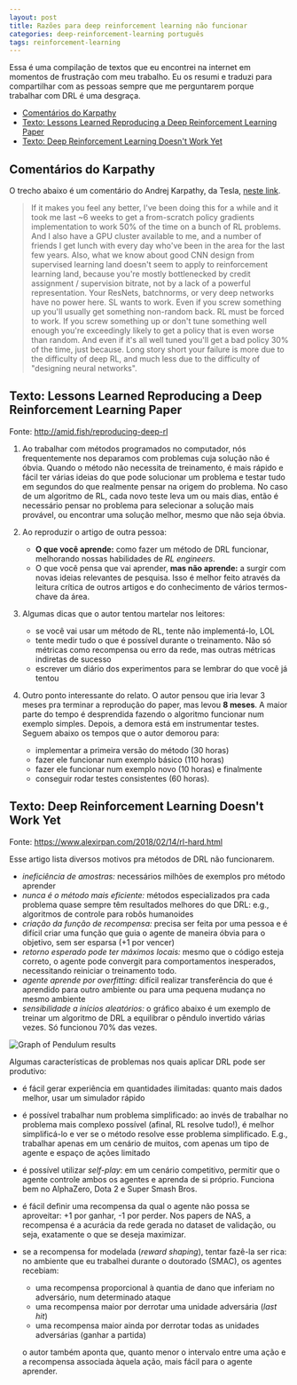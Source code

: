 ```yaml
---
layout: post
title: Razões para deep reinforcement learning não funcionar
categories: deep-reinforcement-learning português
tags: reinforcement-learning
---
```


Essa é uma compilação de textos que eu encontrei na internet em momentos de frustração com meu trabalho. Eu os resumi e traduzi para compartilhar com as pessoas sempre que me perguntarem porque trabalhar com DRL é uma desgraça.

<!-- TOC -->

- [Comentários do Karpathy](#comentários-do-karpathy)
- [Texto: Lessons Learned Reproducing a Deep Reinforcement Learning Paper](#texto-lessons-learned-reproducing-a-deep-reinforcement-learning-paper)
- [Texto: Deep Reinforcement Learning Doesn't Work Yet](#texto-deep-reinforcement-learning-doesnt-work-yet)

<!-- /TOC -->

## Comentários do Karpathy

O trecho abaixo é um comentário do Andrej Karpathy, da Tesla, [neste link](https://news.ycombinator.com/item?id=13519044).

> If it makes you feel any better, I've been doing this for a while and it took me last ~6 weeks to get a from-scratch policy gradients implementation to work 50% of the time on a bunch of RL problems. And I also have a GPU cluster available to me, and a number of friends I get lunch with every day who've been in the area for the last few years.
>Also, what we know about good CNN design from supervised learning land doesn't seem to apply to reinforcement learning land, because you're mostly bottlenecked by credit assignment / supervision bitrate, not by a lack of a powerful representation. Your ResNets, batchnorms, or very deep networks have no power here.
>SL wants to work. Even if you screw something up you'll usually get something non-random back. RL must be forced to work. If you screw something up or don't tune something well enough you're exceedingly likely to get a policy that is even worse than random. And even if it's all well tuned you'll get a bad policy 30% of the time, just because.
>Long story short your failure is more due to the difficulty of deep RL, and much less due to the difficulty of "designing neural networks".

## Texto: Lessons Learned Reproducing a Deep Reinforcement Learning Paper

Fonte: <http://amid.fish/reproducing-deep-rl>

1. Ao trabalhar com métodos programados no computador, nós frequentemente nos deparamos com problemas cuja solução não é óbvia. Quando o método não necessita de treinamento, é mais rápido e fácil ter várias ideias do que pode solucionar um problema e testar tudo em segundos do que realmente pensar na origem do problema. No caso de um algoritmo de RL, cada novo teste leva um ou mais dias, então é necessário pensar no problema para selecionar a solução mais provável, ou encontrar uma solução melhor, mesmo que não seja óbvia.

2. Ao reproduzir o artigo de outra pessoa:

   - **O que você aprende:** como fazer um método de DRL funcionar, melhorando nossas habilidades de *RL engineers*.
   - O que você pensa que vai aprender, **mas não aprende:** a surgir com novas ideias relevantes de pesquisa. Isso é melhor feito através da leitura crítica de outros artigos e do conhecimento de vários termos-chave da área.

3. Algumas dicas que o autor tentou martelar nos leitores:

   - se você vai usar um método de RL, tente não implementá-lo, LOL
   - tente medir tudo o que é possível durante o treinamento. Não só métricas como recompensa ou erro da rede, mas outras métricas indiretas de sucesso
   - escrever um diário dos experimentos para se lembrar do que você já tentou


4. Outro ponto interessante do relato. O autor pensou que iria levar 3 meses pra terminar a reprodução do paper, mas levou **8 meses**. A maior parte do tempo é desprendida fazendo o algoritmo funcionar num exemplo simples. Depois, a demora está em instrumentar testes. Seguem abaixo os tempos que o autor demorou para:

   - implementar a primeira versão do método (30 horas)
   - fazer ele funcionar num exemplo básico (110 horas)
   - fazer ele funcionar num exemplo novo (10 horas) e finalmente
   - conseguir rodar testes consistentes  (60 horas).

## Texto: Deep Reinforcement Learning Doesn't Work Yet

Fonte: https://www.alexirpan.com/2018/02/14/rl-hard.html

Esse artigo lista diversos motivos pra métodos de DRL não funcionarem.

- *ineficiência de amostras:* necessários milhões de exemplos pro método aprender
- *nunca é o método mais eficiente:* métodos especializados pra cada problema quase sempre têm resultados melhores do que DRL: e.g., algoritmos de controle para robôs humanoides
- *criação da função de recompensa:* precisa ser feita por uma pessoa e é difícil criar uma função que guia o agente de maneira óbvia para o objetivo, sem ser esparsa (+1 por vencer)
- *retorno esperado pode ter máximos locais:* mesmo que o código esteja correto, o agente pode convergit para comportamentos inesperados, necessitando reiniciar o treinamento todo.
- *agente aprende por overfitting:* difícil realizar transferência do que é aprendido para outro ambiente ou para uma pequena mudança no mesmo ambiente
- *sensibilidade a inícios aleatórios:* o gráfico abaixo é um exemplo de treinar um algoritmo de DRL a equilibrar o pêndulo invertido várias vezes. Só funcionou 70% das vezes.

![Graph of Pendulum results](https://www.alexirpan.com/public/rl-hard/pendulum_results.png)

Algumas características de problemas nos quais aplicar DRL pode ser produtivo:

- é fácil gerar experiência em quantidades ilimitadas: quanto mais dados melhor, usar um simulador rápido
- é possível trabalhar num problema simplificado: ao invés de trabalhar no problema mais complexo possível (afinal, RL resolve tudo!), é melhor simplificá-lo e ver se o método resolve esse problema simplificado. E.g., trabalhar apenas em um cenário de muitos, com apenas um tipo de agente e espaço de ações limitado
- é possível utilizar _self-play_: em um cenário competitivo, permitir que o agente controle ambos os agentes e aprenda de si próprio. Funciona bem no AlphaZero, Dota 2 e Super Smash Bros.
- é fácil definir uma recompensa da qual o agente não possa se aproveitar: +1 por ganhar, -1 por perder. Nos papers de NAS, a recompensa é a acurácia da rede gerada no dataset de validação, ou seja, exatamente o que se deseja maximizar.
- se a recompensa for modelada (_reward shaping_), tentar fazê-la ser rica: no ambiente que eu trabalhei durante o doutorado (SMAC), os agentes recebiam:

  - uma recompensa proporcional à quantia de dano que inferiam no adversário, num determinado ataque
  - uma recompensa maior por derrotar uma unidade adversária (_last hit_)
  - uma recompensa maior ainda por derrotar todas as unidades adversárias (ganhar a partida)

  o autor também aponta que, quanto menor o intervalo entre uma ação e a recompensa associada àquela ação, mais fácil para o agente aprender.
